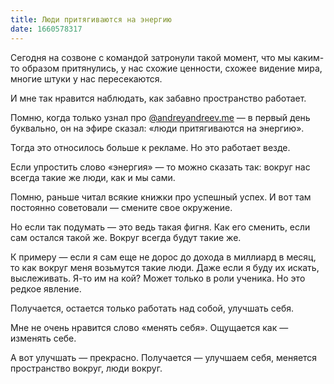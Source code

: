 ```yaml
---
title: Люди притягиваются на энергию
date: 1660578317
---
```

Сегодня на созвоне с командой затронули такой момент, что мы каким-то образом притянулись, у нас схожие ценности, схожее видение мира, многие штуки у нас пересекаются.

И мне так нравится наблюдать, как забавно пространство работает.

Помню, когда только узнал про [@andreyandreev.me](https://instagram.com/andreyandreev.me) — в первый день буквально, он на эфире сказал: «люди притягиваются на энергию».

Тогда это относилось больше к рекламе. Но это работает везде.

Если упростить слово «энергия» — то можно сказать так: вокруг нас всегда такие же люди, как и мы сами.

Помню, раньше читал всякие книжки про успешный успех. И вот там постоянно советовали — смените свое окружение.

Но если так подумать — это ведь такая фигня. Как его сменить, если сам остался такой же. Вокруг всегда будут такие же.

К примеру — если я сам еще не дорос до дохода в миллиард в месяц, то как вокруг меня возьмутся такие люди. Даже если я буду их искать, выслеживать. Я-то им на кой? Может только в роли ученика. Но это редкое явление.

Получается, остается только работать над собой, улучшать себя. 

Мне не очень нравится слово «менять себя». Ощущается как — изменять себе.

А вот улучшать — прекрасно. Получается — улучшаем себя, меняется пространство вокруг, люди вокруг.